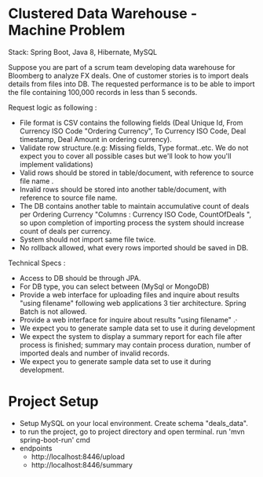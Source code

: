 # Clustered Data Warehouse - Machine Problem

Stack: Spring Boot, Java 8, Hibernate, MySQL


Suppose you are part of a scrum team developing data warehouse for Bloomberg to analyze FX deals. One of customer stories is to import deals details from files into DB.
The requested performance is to be able to import the file containing 100,000 records in less than 5 seconds.


Request logic as following :

* File format is CSV contains the following fields (Deal Unique Id, From Currency ISO Code "Ordering Currency", To Currency ISO Code, Deal timestamp, Deal Amount in ordering currency).
* Validate row structure.(e.g: Missing fields, Type format..etc. We do not expect you to cover all possible cases but we'll look to how you'll implement validations)
* Valid rows should be stored in table/document, with reference to source file name .
* Invalid rows should be stored into another table/document, with reference to source file name.
* The DB contains another table to maintain accumulative count of deals per Ordering Currency "Columns : Currency ISO Code, CountOfDeals ", so upon completion of importing process the system should increase count of deals per currency.
* System should not import same file twice.
* No rollback allowed, what every rows imported should be saved in DB.

Technical Specs :

* Access to DB should be through JPA.
* For DB type, you can select between (MySql or MongoDB)
* Provide a web interface for uploading files and inquire about results "using filename" following web applications 3 tier architecture. Spring Batch is not allowed.
* Provide a web interface for inquire about results "using filename" .·
* We expect you to generate sample data set to use it during development
* We expect the system to display a summary report for each file after process is finished; summary may contain process duration, number of imported deals and number of invalid records.
* We expect you to generate sample data set to use it during development.



# Project Setup
* Setup MySQL on your local environment. Create schema "deals_data".
* to run the project, go to project directory and open terminal. run 'mvn spring-boot-run' cmd
* endpoints
  - http://localhost:8446/upload
  - http://localhost:8446/summary
